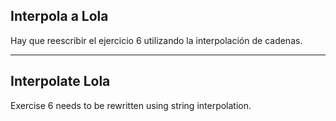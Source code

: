 ## Interpola a Lola

Hay que reescribir el ejercicio 6 utilizando la interpolación de cadenas.

---

## Interpolate Lola

Exercise 6 needs to be rewritten using string interpolation.
